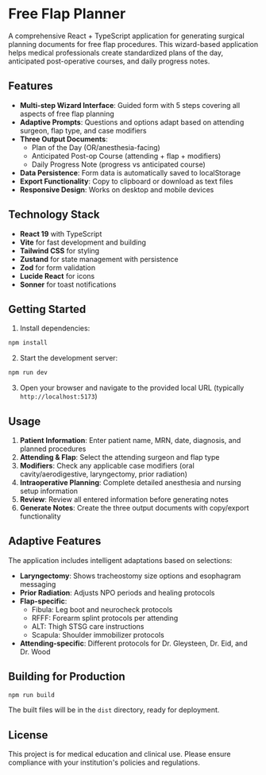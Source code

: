 # Free Flap Planner

A comprehensive React + TypeScript application for generating surgical planning documents for free flap procedures. This wizard-based application helps medical professionals create standardized plans of the day, anticipated post-operative courses, and daily progress notes.

## Features

- **Multi-step Wizard Interface**: Guided form with 5 steps covering all aspects of free flap planning
- **Adaptive Prompts**: Questions and options adapt based on attending surgeon, flap type, and case modifiers
- **Three Output Documents**:
  - Plan of the Day (OR/anesthesia-facing)
  - Anticipated Post-op Course (attending + flap + modifiers)
  - Daily Progress Note (progress vs anticipated course)
- **Data Persistence**: Form data is automatically saved to localStorage
- **Export Functionality**: Copy to clipboard or download as text files
- **Responsive Design**: Works on desktop and mobile devices

## Technology Stack

- **React 19** with TypeScript
- **Vite** for fast development and building
- **Tailwind CSS** for styling
- **Zustand** for state management with persistence
- **Zod** for form validation
- **Lucide React** for icons
- **Sonner** for toast notifications

## Getting Started

1. Install dependencies:
```bash
npm install
```

2. Start the development server:
```bash
npm run dev
```

3. Open your browser and navigate to the provided local URL (typically `http://localhost:5173`)

## Usage

1. **Patient Information**: Enter patient name, MRN, date, diagnosis, and planned procedures
2. **Attending & Flap**: Select the attending surgeon and flap type
3. **Modifiers**: Check any applicable case modifiers (oral cavity/aerodigestive, laryngectomy, prior radiation)
4. **Intraoperative Planning**: Complete detailed anesthesia and nursing setup information
5. **Review**: Review all entered information before generating notes
6. **Generate Notes**: Create the three output documents with copy/export functionality

## Adaptive Features

The application includes intelligent adaptations based on selections:

- **Laryngectomy**: Shows tracheostomy size options and esophagram messaging
- **Prior Radiation**: Adjusts NPO periods and healing protocols
- **Flap-specific**: 
  - Fibula: Leg boot and neurocheck protocols
  - RFFF: Forearm splint protocols per attending
  - ALT: Thigh STSG care instructions
  - Scapula: Shoulder immobilizer protocols
- **Attending-specific**: Different protocols for Dr. Gleysteen, Dr. Eid, and Dr. Wood

## Building for Production

```bash
npm run build
```

The built files will be in the `dist` directory, ready for deployment.

## License

This project is for medical education and clinical use. Please ensure compliance with your institution's policies and regulations.